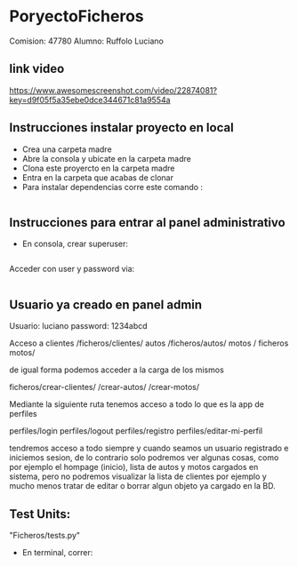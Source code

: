 # PoryectoFicheros
Comision: 47780
Alumno: Ruffolo Luciano

## link video 
 https://www.awesomescreenshot.com/video/22874081?key=d9f05f5a35ebe0dce344671c81a9554a
 

## Instrucciones instalar proyecto en local
+ Crea una carpeta madre
+ Abre la consola y ubicate en la carpeta madre
+ Clona este proyercto en la carpeta madre
+ Entra en la carpeta que acabas de clonar 
+ Para instalar dependencias corre este comando :


``` pip install -r requirements.txt
```
## Instrucciones para entrar al panel administrativo
+ En consola, crear superuser:

``` python manage.py createsuperuser
```
Acceder con user y password via:

``` http://127.0.0.1:8000/admin/
```

## Usuario ya creado en panel admin

Usuario: luciano
password: 1234abcd


Acceso a clientes /ficheros/clientes/
         autos /ficheros/autos/
         motos / ficheros motos/

de igual forma podemos acceder a la carga de los mismos 

ficheros/crear-clientes/
        /crear-autos/
        /crear-motos/

Mediante la siguiente ruta tenemos acceso a todo lo que es la app de perfiles 

perfiles/login
perfiles/logout
perfiles/registro
perfiles/editar-mi-perfil

tendremos acceso a todo siempre y cuando seamos un usuario registrado e iniciemos sesion, de lo contrario solo podremos ver algunas cosas,
como por ejemplo el hompage (inicio), lista de autos y motos cargados en sistema, pero no podremos visualizar la lista de clientes por ejemplo y mucho menos tratar de editar o borrar algun objeto ya cargado en la BD.

## Test Units:

"Ficheros/tests.py"

+ En terminal, correr:

``` python manage.py test
```


        